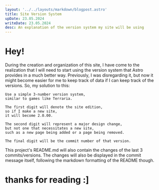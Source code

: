 ```yaml
---
layout: '../../layouts/markdown/blogpost.astro'
title: Site Version System
upDate: 23.05.2024
writeDate: 23.05.2024
desc: An explanation of the version system my site will be using
---
```


# Hey!

During the creation and organization of this site, I have come to the realization that I will need to start using the version system that Astro provides in a much better way. Previously, I was disregarding it, but now it might become easier for me to keep track of data if I can keep track of the versions. So, my solution to this:

    Use a simple 3-number version system, 
    similar to games like Terraria.

    The first digit will denote the site edition,
    so if I make a new site,
    it will become 2.0.00.

    The second digit will represent a major design change,
    but not one that necessitates a new site, 
    such as a new page being added or a page being removed.

    The final digit will be the commit number of that version.

This project's README.md will also contain the changes of the last 3 commits/versions. The changes will also be displayed in the commit message itself, following the markdown formatting of the README though.

# thanks for reading :]